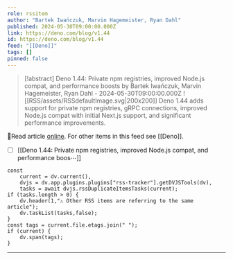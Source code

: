 ```yaml
---
role: rssitem
author: "Bartek Iwańczuk, Marvin Hagemeister, Ryan Dahl"
published: 2024-05-30T09:00:00.000Z
link: https://deno.com/blog/v1.44
id: https://deno.com/blog/v1.44
feed: "[[Deno]]"
tags: []
pinned: false
---
```


> [!abstract] Deno 1.44: Private npm registries, improved Node.js compat, and performance boosts by Bartek Iwańczuk, Marvin Hagemeister, Ryan Dahl - 2024-05-30T09:00:00.000Z
> <span class="rss-image">![[RSS/assets/RSSdefaultImage.svg|200x200]]</span> Deno 1.44 adds support for private npm registries, gRPC connections, improved Node.js compat with initial Next.js support, and significant performance improvements.

🔗Read article [online](https://deno.com/blog/v1.44). For other items in this feed see [[Deno]].

- [ ] [[Deno 1․44꞉ Private npm registries, improved Node․js compat, and performance boos⋯]]

~~~dataviewjs
const
    current = dv.current(),
	dvjs = dv.app.plugins.plugins["rss-tracker"].getDVJSTools(dv),
	tasks = await dvjs.rssDuplicateItemsTasks(current);
if (tasks.length > 0) {
	dv.header(1,"⚠ Other RSS items are referring to the same article");
    dv.taskList(tasks,false);
}
const tags = current.file.etags.join(" ");
if (current) {
	dv.span(tags);
}
~~~

- - -
